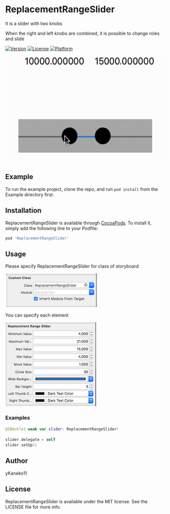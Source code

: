 # ReplacementRangeSlider

It is a slider with two knobs

When the right and left knobs are combined, it is possible to change roles and slide

[![Version](https://img.shields.io/cocoapods/v/ReplacementRangeSlider.svg?style=flat)](http://cocoapods.org/pods/ReplacementRangeSlider)
[![License](https://img.shields.io/cocoapods/l/ReplacementRangeSlider.svg?style=flat)](http://cocoapods.org/pods/ReplacementRangeSlider)
[![Platform](https://img.shields.io/cocoapods/p/ReplacementRangeSlider.svg?style=flat)](http://cocoapods.org/pods/ReplacementRangeSlider)

![gifmovie](https://raw.githubusercontent.com/yKaneko11/image/master/movie.mov.gif)

## Example

To run the example project, clone the repo, and run `pod install` from the Example directory first.

## Installation

ReplacementRangeSlider is available through [CocoaPods](http://cocoapods.org). To install
it, simply add the following line to your Podfile:

```ruby
pod 'ReplacementRangeSlider'
```

## Usage

Please specify ReplacementRangeSlider for class of storyboard

![image1](https://raw.githubusercontent.com/yKaneko11/image/master/image1.png)

You can specify each element

![image2](https://raw.githubusercontent.com/yKaneko11/image/master/image2.png)

### Examples

```swift
@IBOutlet weak var slider: ReplacementRangeSlider!

slider.delegate = self
slider.setUp()
```

## Author

yKaneko11

## License

ReplacementRangeSlider is available under the MIT license. See the LICENSE file for more info.
